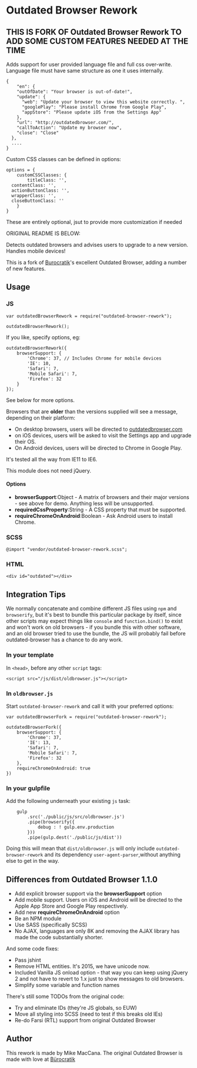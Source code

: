# Outdated Browser Rework

## THIS IS FORK OF Outdated Browser Rework TO ADD SOME CUSTOM FEATURES NEEDED AT THE TIME

Adds support for user provided language file and full css over-write. 
Language file must have same structure as one it uses internally. 
 
 	{
 		"en": {
        "outOfDate": "Your browser is out-of-date!",
        "update": {
          "web": "Update your browser to view this website correctly. ",
          "googlePlay": "Please install Chrome from Google Play",
          "appStore": "Please update iOS from the Settings App"
        },
        "url": "http://outdatedbrowser.com/",
        "callToAction": "Update my browser now",
        "close": "Close"
      },
      ....
 	}
 	
Custom CSS classes can be defined in options:

	options = {
		customCSSClasses: {
			titleClass: '',
      contentClass: '',
      actionButtonClass: '',
      wrapperClass: '',
      closeButtonClass: ''
		}
	}
These are entirely optional, jsut to provide more customization if needed

ORIGINAL README IS BELOW:

Detects outdated browsers and advises users to upgrade to a new version. Handles mobile devices!

This is a fork of [Burocratik](http://www.burocratik.com)'s excellent Outdated Browser, adding a number of new features.

## Usage

### JS

	var outdatedBrowserRework = require("outdated-browser-rework");

	outdatedBrowserRework();

If you like, specify options, eg:

	outdatedBrowserRework({
		browserSupport: {
			'Chrome': 37, // Includes Chrome for mobile devices
			'IE': 10,
			'Safari': 7,
			'Mobile Safari': 7,
			'Firefox': 32
		}
	});

See below for more options.

Browsers that are __older__ than the versions supplied will see a message, depending on their platform:

 - On desktop browsers, users will be directed to [outdatedbrowser.com](http://outdatedbrowser.com)
 - on iOS devices, users will be asked to visit the Settings app and upgrade their OS.
 - On Android devices, users will be directed to Chrome in Google Play.

It's tested all the way from IE11 to IE6.

This module does not need jQuery.

#### Options

 - __browserSupport__:Object - A matrix of browsers and their major versions - see above for demo. Anything less will be unsupported.
 - __requiredCssProperty__:String - A CSS property that must be supported.
 - __requireChromeOnAndroid__:Boolean - Ask Android users to install Chrome.

### SCSS

	@import "vendor/outdated-browser-rework.scss";

### HTML

	<div id="outdated"></div>

## Integration Tips

We normally concatenate and combine different JS files using `npm` and `browserify`, but it's best to bundle this particular package by itself, since other scripts may expect things like `console` and `function.bind()` to exist and won't work on old browsers - if you bundle this with other software, and an old browser tried to use the bundle, the JS will probably fail before outdated-browser has a chance to do any work.

### In your template

In `<head>`, before any other `script` tags:

    <script src="/js/dist/oldbrowser.js"></script>

### In `oldbrowser.js`

Start `outdated-browser-rework` and call it with your preferred options:

    var outdatedBrowserFork = require("outdated-browser-rework");

    outdatedBrowserFork({
    	browserSupport: {
    		'Chrome': 37,
    		'IE': 13,
    		'Safari': 7,
    		'Mobile Safari': 7,
    		'Firefox': 32
    	},
    	requireChromeOnAndroid: true
    })


### In your gulpfile

Add the following underneath your existing `js` task:

		gulp
			.src('./public/js/src/oldbrowser.js')
			.pipe(browserify({
				debug : ! gulp.env.production
			}))
			.pipe(gulp.dest('./public/js/dist'))

Doing this will mean that `dist/oldbrowser.js` will only include `outdated-browser-rework` and its dependency `user-agent-parser`,without anything else to get in the way.

## Differences from Outdated Browser 1.1.0

 - Add explicit browser support via the __browserSupport__ option
 - Add mobile support. Users on iOS and Android will be directed to the Apple App Store and Google Play respectively.
 - Add new __requireChromeOnAndroid__ option
 - Be an NPM module
 - Use SASS (specifically SCSS)
 - No AJAX, languages are only 8K and removing the AJAX library has made the code substantially shorter.

And some code fixes:

 - Pass jshint
 - Remove HTML entities. It's 2015, we have unicode now.
 - Included Vanilla JS onload option - that way you can keep using jQuery 2 and not have to revert to 1.x just to show messages to old browsers.
 - Simplify some variable and function names

There's still some TODOs from the original code:

 - Try and eliminate IDs (they're JS globals, so EUW)
 - Move all styling into SCSS (need to test if this breaks old IEs)
 - Re-do Farsi (RTL) support from original Outdated Browser

## Author

This rework is made by Mike MacCana.
The original Outdated Browser is made with love at [Bürocratik](http://burocratik.com)
